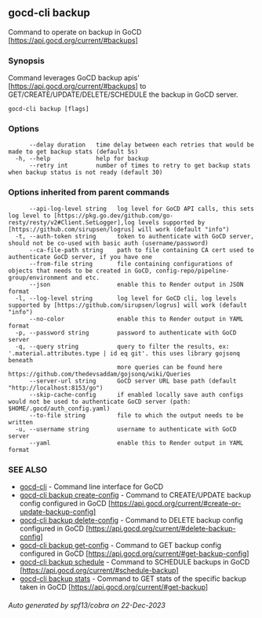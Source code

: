 ## gocd-cli backup

Command to operate on backup in GoCD [https://api.gocd.org/current/#backups]

### Synopsis

Command leverages GoCD backup apis' [https://api.gocd.org/current/#backups] to 
GET/CREATE/UPDATE/DELETE/SCHEDULE the backup in GoCD server.

```
gocd-cli backup [flags]
```

### Options

```
      --delay duration   time delay between each retries that would be made to get backup stats (default 5s)
  -h, --help             help for backup
      --retry int        number of times to retry to get backup stats when backup status is not ready (default 30)
```

### Options inherited from parent commands

```
      --api-log-level string   log level for GoCD API calls, this sets log level to [https://pkg.go.dev/github.com/go-resty/resty/v2#Client.SetLogger],log levels supported by [https://github.com/sirupsen/logrus] will work (default "info")
  -t, --auth-token string      token to authenticate with GoCD server, should not be co-used with basic auth (username/password)
      --ca-file-path string    path to file containing CA cert used to authenticate GoCD server, if you have one
      --from-file string       file containing configurations of objects that needs to be created in GoCD, config-repo/pipeline-group/environment and etc.
      --json                   enable this to Render output in JSON format
  -l, --log-level string       log level for GoCD cli, log levels supported by [https://github.com/sirupsen/logrus] will work (default "info")
      --no-color               enable this to Render output in YAML format
  -p, --password string        password to authenticate with GoCD server
  -q, --query string           query to filter the results, ex: '.material.attributes.type | id eq git'. this uses library gojsonq beneath
                               more queries can be found here https://github.com/thedevsaddam/gojsonq/wiki/Queries
      --server-url string      GoCD server URL base path (default "http://localhost:8153/go")
      --skip-cache-config      if enabled locally save auth configs would not be used to authenticate GoCD server (path: $HOME/.gocd/auth_config.yaml)
      --to-file string         file to which the output needs to be written
  -u, --username string        username to authenticate with GoCD server
      --yaml                   enable this to Render output in YAML format
```

### SEE ALSO

* [gocd-cli](gocd-cli.md)	 - Command line interface for GoCD
* [gocd-cli backup create-config](gocd-cli_backup_create-config.md)	 - Command to CREATE/UPDATE backup config configured in GoCD [https://api.gocd.org/current/#create-or-update-backup-config]
* [gocd-cli backup delete-config](gocd-cli_backup_delete-config.md)	 - Command to DELETE backup config configured in GoCD [https://api.gocd.org/current/#delete-backup-config]
* [gocd-cli backup get-config](gocd-cli_backup_get-config.md)	 - Command to GET backup config configured in GoCD [https://api.gocd.org/current/#get-backup-config]
* [gocd-cli backup schedule](gocd-cli_backup_schedule.md)	 - Command to SCHEDULE backups in GoCD [https://api.gocd.org/current/#schedule-backup]
* [gocd-cli backup stats](gocd-cli_backup_stats.md)	 - Command to GET stats of the specific backup taken in GoCD [https://api.gocd.org/current/#get-backup]

###### Auto generated by spf13/cobra on 22-Dec-2023
